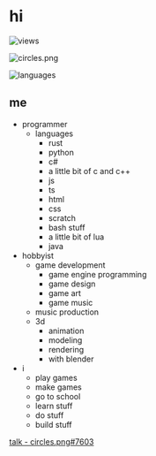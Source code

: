 # hi

![views](https://komarev.com/ghpvc/?username=circles-png)

![circles.png](https://github-readme-stats.vercel.app/api?username=circles-png&hide=stars,prs&show_icons=true&theme=midnight-purple)

![languages](https://github-readme-stats.vercel.app/api/top-langs/?username=circles-png&theme=midnight-purple&layout=compact)

## me

- programmer
  - languages
    - rust
    - python
    - c#
    - a little bit of c and c++
    - js
    - ts
    - html
    - css
    - scratch
    - bash stuff
    - a little bit of lua
    - java
- hobbyist
  - game development
    - game engine programming
    - game design
    - game art
    - game music
  - music production
  - 3d
    - animation
    - modeling
    - rendering
    - with blender
- i
  - play games
  - make games
  - go to school
  - learn stuff
  - do stuff
  - build stuff

[talk - circles.png#7603](https://discordapp.com/users/262120465525506049)
